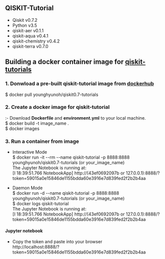 ## QISKIT-Tutorial  
- Qiskit v0.7.2 
- Python v3.5 
- qiskit-aer v0.1.1     
- qiskit-aqua v0.4.1     
- qiskit-chemistry v0.4.2     
- qiskit-terra v0.7.0  

## Building a docker container image for [qiskit-tutorials](https://github.com/Qiskit/qiskit-tutorials)  

### 1. Donwload a pre-built qiskit-tutorial image from [dockerhub](https://hub.docker.com/r/younghyunoh/qiskit0.7-tutorials)
$ docker pull younghyunoh/qiskit0.7-tutorials

### 2. Create a docker image for qiskit-tutorial 
:- Download **Dockerfile** and **environment.yml** to your local machine.  
$ docker build -t image_name .  
$ docker images  

### 3. Run a container from image   
- Interactive Mode      
$ docker run -it --rm --name qiskit-tutorial -p 8888:8888 younghyunoh/qiskit0.7-tutorials (or your_image_name)  
The Jupyter Notebook is running at:  
[I 18:39:51.766 NotebookApp] http://(43ef0692097b or 127.0.0.1):8888/?token=59015a0e15846de1155bdda60e3916e7d839fed2f2b2b4aa  

- Daemon Mode   
$ docker run -d --name qiskit-tutorial -p 8888:8888 younghyunoh/qiskit0.7-tutorials (or your_image_name)    
$ docker logs qiskit-tutorial     
The Jupyter Notebook is running at:      
[I 18:39:51.766 NotebookApp] http://(43ef0692097b or 127.0.0.1):8888/?token=59015a0e15846de1155bdda60e3916e7d839fed2f2b2b4aa     

#### Jupyter notebook  
- Copy the token and paste into your browser  
http://localhost:8888/?token=59015a0e15846de1155bdda60e3916e7d839fed2f2b2b4aa     

